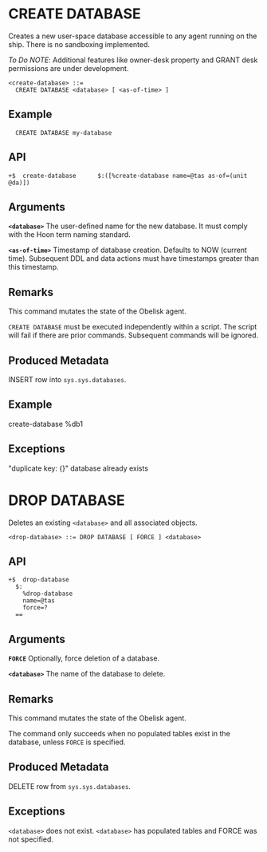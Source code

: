 # CREATE DATABASE

Creates a new user-space database accessible to any agent running on the ship. There is no sandboxing implemented.

_To Do NOTE_: Additional features like owner-desk property and GRANT desk permissions are under development.
```
<create-database> ::=
  CREATE DATABASE <database> [ <as-of-time> ]
```

## Example
```
  CREATE DATABASE my-database
```

## API
```
+$  create-database      $:([%create-database name=@tas as-of=(unit @da)])
```

## Arguments

**`<database>`**
The user-defined name for the new database. It must comply with the Hoon term naming standard.

**`<as-of-time>`**
Timestamp of database creation. Defaults to NOW (current time). Subsequent DDL and data actions must have timestamps greater than this timestamp. 

## Remarks

This command mutates the state of the Obelisk agent.

`CREATE DATABASE` must be executed independently within a script. The script will fail if there are prior commands. Subsequent commands will be ignored.

## Produced Metadata

INSERT row into `sys.sys.databases`.

## Example

create-database %db1

## Exceptions

"duplicate key: {<key>}" database already exists

# DROP DATABASE
Deletes an existing `<database>` and all associated objects.
```
<drop-database> ::= DROP DATABASE [ FORCE ] <database>
```

## API
```
+$  drop-database        
  $: 
    %drop-database
    name=@tas
    force=?
  ==
```

## Arguments

**`FORCE`**
Optionally, force deletion of a database.

**`<database>`**
The name of the database to delete.

## Remarks
This command mutates the state of the Obelisk agent.

The command only succeeds when no populated tables exist in the database, unless `FORCE` is specified.

## Produced Metadata
DELETE row from `sys.sys.databases`.

## Exceptions
`<database>` does not exist.
`<database>` has populated tables and FORCE was not specified.